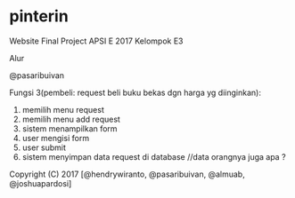# pinterin
Website Final Project APSI E 2017 Kelompok E3

Alur

@pasaribuivan

Fungsi 3(pembeli: request beli buku bekas dgn harga yg diinginkan):
1. memilih menu request
2. memilih menu add request
3. sistem menampilkan form
4. user mengisi form
5. user submit
6. sistem menyimpan data request di database                                    //data orangnya juga apa ?


Copyright (C) 2017 [@hendrywiranto, @pasaribuivan, @almuab, @joshuapardosi]